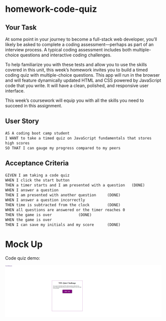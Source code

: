 # homework-code-quiz

## Your Task

At some point in your journey to become a full-stack web developer, you’ll likely be asked to complete a coding assessment&mdash;perhaps as part of an interview process. A typical coding assessment includes both multiple-choice questions and interactive coding challenges. 

To help familiarize you with these tests and allow you to use the skills covered in this unit, this week’s homework invites you to build a timed coding quiz with multiple-choice questions. This app will run in the browser and will feature dynamically updated HTML and CSS powered by JavaScript code that you write. It will have a clean, polished, and responsive user interface. 

This week’s coursework will equip you with all the skills you need to succeed in this assignment.

## User Story

```
AS A coding boot camp student
I WANT to take a timed quiz on JavaScript fundamentals that stores high scores
SO THAT I can gauge my progress compared to my peers
```

## Acceptance Criteria

```
GIVEN I am taking a code quiz
WHEN I click the start button
THEN a timer starts and I am presented with a question   (DONE)
WHEN I answer a question
THEN I am presented with another question     (DONE)
WHEN I answer a question incorrectly
THEN time is subtracted from the clock        (DONE)      
WHEN all questions are answered or the timer reaches 0
THEN the game is over            (DONE)
WHEN the game is over             
THEN I can save my initials and my score      (DONE)
```

# Mock Up

Code quiz demo:

![demo.gif](./assets/demo.gif)